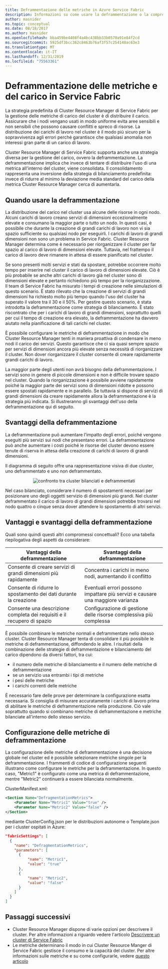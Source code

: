 ```yaml
---
title: Deframmentazione delle metriche in Azure Service Fabric
description: Informazioni su come usare la deframmentazione o la compressione come strategia per le metriche in Service Fabric. Questa tecnica è utile per i servizi di grandi dimensioni.
author: masnider
ms.topic: conceptual
ms.date: 08/18/2017
ms.author: masnider
ms.openlocfilehash: bba459be4408f4a4bc438bb33b0570a91e84f2cd
ms.sourcegitcommit: 5925df3bcc362c8463b76af3f57c254148ac63e3
ms.translationtype: MT
ms.contentlocale: it-IT
ms.lasthandoff: 12/31/2019
ms.locfileid: "75563361"
---
```

# <a name="defragmentation-of-metrics-and-load-in-service-fabric"></a>Deframmentazione delle metriche e del carico in Service Fabric
La strategia predefinita di Cluster Resource Manager di Service Fabric per la gestione delle metriche di carico del cluster è di distribuire il carico. Assicurare che i nodi vengano usati in modo uniforme evita aree sensibili e non sensibili che possono causare conflitti e spreco di risorse. La distribuzione dei carichi di lavoro nel cluster è il modo più sicuro per la sopravvivenza agli errori perché garantisce che qualsiasi anomalia non interessi gran parte di un carico di lavoro. 

Cluster Resource Manager di Service Fabric supporta anche una strategia diversa per la gestione del carico, ovvero la deframmentazione. La deframmentazione implica che invece di tentare di distribuire l'uso di una metrica all'interno del cluster, viene consolidata. Il consolidamento rappresenta una inversione della strategia di bilanciamento predefinita: invece di ridurre al minimo la deviazione media standard del carico della metrica Cluster Resource Manager cerca di aumentarla.

## <a name="when-to-use-defragmentation"></a>Quando usare la deframmentazione
La distribuzione del carico nel cluster usa alcune delle risorse in ogni nodo. Alcuni carichi di lavoro creano servizi di dimensioni eccezionalmente elevate e consumano la maggior parte o tutto un nodo. In questi casi, è possibile che durante la creazione di grandi carichi di lavoro non vi sia spazio sufficiente su qualsiasi nodo per eseguirli. I carichi di lavoro di grandi dimensioni non sono un problema in Service Fabric. Cluster Resource Manager determina come è necessario per riorganizzare il cluster per far spazio al carico di lavoro di dimensioni elevate. Tuttavia, nel frattempo il carico di lavoro deve rimanere in attesa di essere pianificato nel cluster.

Se sono presenti molti servizi e stati da spostare, potrebbe occorrere molto tempo per inserire nel cluster il carico di lavoro di dimensioni elevate. Ciò è più probabile se anche altri carichi di lavoro già nel cluster sono di dimensioni elevate e pertanto richiedono più tempo per la riorganizzazione. Il team di Service Fabric ha misurato i tempi di creazione nelle simulazioni di questo scenario. È stato rilevato che la creazione di servizi di grandi dimensioni ha richiesto molto più tempo quando l'uso del cluster ha superato il valore tra il 30 e il 50%. Per gestire questo scenario, è stata introdotta la deframmentazione come strategia di bilanciamento. È stato riscontrato che per i carichi di lavoro di grandi dimensioni, soprattutto quelli per cui il tempo di creazione era elevato, la deframmentazione ha davvero aiutato nella pianificazione di tali carichi nel cluster.

È possibile configurare le metriche di deframmentazione in modo che Cluster Resource Manager tenti in maniera proattiva di condensare in meno nodi il carico dei servizi. Questo garantisce che ci sia quasi sempre spazio per servizi di dimensioni ancora più elevate senza necessità di riorganizzare il cluster. Non dover riorganizzare il cluster consente di creare rapidamente grandi carichi di lavoro.

La maggior parte degli utenti non avrà bisogno della deframmentazione. I servizi sono in genere di piccole dimensioni e non è difficile trovare spazio nel cluster. Quando la riorganizzazione è possibile avviene rapidamente poiché la maggior parte dei servizi sono di dimensioni ridotte e possono essere spostati rapidamente e in parallelo. Se tuttavia si dispone di servizi di grandi dimensioni da creare rapidamente allora la deframmentazione è la strategia più indicata. Si illustreranno gli svantaggi dell'uso della deframmentazione qui di seguito. 

## <a name="defragmentation-tradeoffs"></a>Svantaggi della deframmentazione
La deframmentazione può aumentare l'impatto degli errori, poiché vengono eseguiti più servizi sui nodi che presentano errori. La deframmentazione può anche aumentare i costi poiché le risorse del cluster devono essere tenute di riserva in attesa della creazione di carichi di lavoro di grandi dimensioni.

Il diagramma di seguito offre una rappresentazione visiva di due cluster, uno deframmentato e uno non deframmentato. 

<center>

![confronto tra cluster bilanciati e deframmentati][Image1]
</center>

Nel caso bilanciato, considerare il numero di spostamenti necessari per posizionare uno degli oggetti servizio di dimensioni più grandi. Nel cluster deframmentato il carico di lavoro di grandi dimensioni potrebbe trovarsi nel nodo quattro o cinque senza dover attendere lo spostamento di altri servizi.

## <a name="defragmentation-pros-and-cons"></a>Vantaggi e svantaggi della deframmentazione
Quali sono quindi questi altri compromessi concettuali? Ecco una tabella riepilogativa degli aspetti da considerare:

| Vantaggi della deframmentazione | Svantaggi della deframmentazione |
| --- | --- |
| Consente di creare servizi di grandi dimensioni più rapidamente |Concentra i carichi in meno nodi, aumentando il conflitto |
| Consente di ridurre lo spostamento dei dati durante la creazione |Eventuali errori possono impattare più servizi e causare una maggiore varianza |
| Consente una descrizione completa dei requisiti e il recupero di spazio |Configurazione di gestione delle risorse complessiva più complessa |

È possibile combinare le metriche normali e deframmentate nello stesso cluster. Cluster Resource Manager tenta di consolidare il più possibile le metriche di deframmentazione, diffondendo le altre. I risultati della combinazione delle strategie di deframmentazione e bilanciamento del carico dipendono da diversi fattori, tra cui:
  - il numero delle metriche di bilanciamento e il numero delle metriche di deframmentazione
  - se un servizio usa entrambi i tipi di metriche 
  - i pesi delle metriche
  - i carichi correnti delle metriche
  
È necessario fare delle prove per determinare la configurazione esatta necessaria. Si consiglia di misurare accuratamente i carichi di lavoro prima di abilitare le metriche di deframmentazione nella produzione. Ciò vale soprattutto quando si combinano metriche di deframmentazione e metriche bilanciate all'interno dello stesso servizio. 

## <a name="configuring-defragmentation-metrics"></a>Configurazione delle metriche di deframmentazione
La configurazione delle metriche di deframmentazione è una decisione globale nel cluster ed è possibile selezionare metriche singole per la deframmentazione. I frammenti di codice di configurazione seguenti illustrano come configurare le metriche per la deframmentazione. In questo caso, "Metric1" è configurato come una metrica di deframmentazione, mentre "Metric2" continuerà a essere bilanciata normalmente. 

ClusterManifest.xml:

```xml
<Section Name="DefragmentationMetrics">
    <Parameter Name="Metric1" Value="true" />
    <Parameter Name="Metric2" Value="false" />
</Section>
```

mediante ClusterConfig.json per le distribuzioni autonome o Template.json per i cluster ospitati in Azure:

```json
"fabricSettings": [
  {
    "name": "DefragmentationMetrics",
    "parameters": [
      {
          "name": "Metric1",
          "value": "true"
      },
      {
          "name": "Metric2",
          "value": "false"
      }
    ]
  }
]
```


## <a name="next-steps"></a>Passaggi successivi
- Cluster Resource Manager dispone di varie opzioni per descrivere il cluster. Per altre informazioni a riguardo vedere l'articolo [Descrivere un cluster di Service Fabric](service-fabric-cluster-resource-manager-cluster-description.md)
- Le metriche determinano il modo in cui Cluster Resource Manger di Service Fabric gestisce il consumo e la capacità del cluster. Per altre informazioni sulle metriche e su come configurarle, vedere [questo articolo](service-fabric-cluster-resource-manager-metrics.md)

[Image1]:./media/service-fabric-cluster-resource-manager-defragmentation-metrics/balancing-defrag-compared.png
